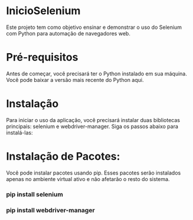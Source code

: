 # InicioSelenium
Este projeto tem como objetivo ensinar e demonstrar o uso do Selenium com Python para automação de navegadores web.

# Pré-requisitos
Antes de começar, você precisará ter o Python instalado em sua máquina. Você pode baixar a versão mais recente do Python aqui.

# Instalação
Para iniciar o uso da aplicação, você precisará instalar duas bibliotecas principais: selenium e webdriver-manager. Siga os passos abaixo para instalá-las:

# Instalação de Pacotes:
Você pode instalar pacotes usando pip. Esses pacotes serão instalados apenas no ambiente virtual ativo e não afetarão o resto do sistema.




### pip install selenium


### pip install webdriver-manager
